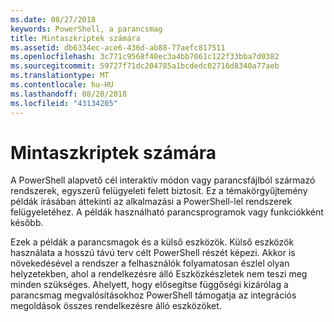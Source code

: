 ```yaml
---
ms.date: 08/27/2018
keywords: PowerShell, a parancsmag
title: Mintaszkriptek számára
ms.assetid: db6334ec-ace6-436d-ab88-77aefc817511
ms.openlocfilehash: 3c771c9568f40ec3a4bb7061c122f33bba7d0382
ms.sourcegitcommit: 59727f71dc204785a1bcdedc02716d8340a77aeb
ms.translationtype: MT
ms.contentlocale: hu-HU
ms.lasthandoff: 08/28/2018
ms.locfileid: "43134205"
---
```

# <a name="sample-scripts-for-system-administration"></a>Mintaszkriptek számára

A PowerShell alapvető cél interaktív módon vagy parancsfájlból származó rendszerek, egyszerű felügyeleti felett biztosít. Ez a témakörgyűjtemény példák írásában áttekinti az alkalmazási a PowerShell-lel rendszerek felügyeletéhez. A példák használható parancsprogramok vagy funkciókként később.

Ezek a példák a parancsmagok és a külső eszközök. Külső eszközök használata a hosszú távú terv célt PowerShell részét képezi. Akkor is növekedésével a rendszer a felhasználók folyamatosan észlel olyan helyzetekben, ahol a rendelkezésre álló Eszközkészletek nem teszi meg minden szükséges. Ahelyett, hogy elősegítse függőségi kizárólag a parancsmag megvalósításokhoz PowerShell támogatja az integrációs megoldások összes rendelkezésre álló eszközöket.